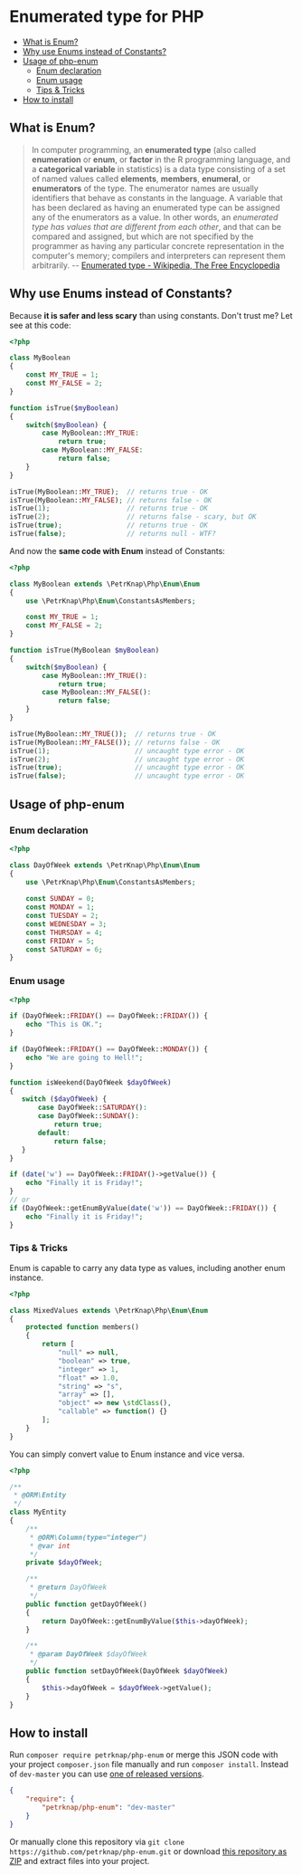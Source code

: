 # Enumerated type for PHP

* [What is Enum?](#what-is-enum)
* [Why use Enums instead of Constants?](#why-use-enums-instead-of-constants)
* [Usage of php-enum](#usage-of-php-enum)
    * [Enum declaration](#enum-declaration)
    * [Enum usage](#enum-usage)
    * [Tips & Tricks](#tips--tricks)
* [How to install](#how-to-install)


## What is Enum?

> In computer programming, an **enumerated type** (also called **enumeration** or **enum**, or **factor** in the R programming language, and a **categorical variable** in statistics) is a data type consisting of a set of named values called **elements**, **members**, **enumeral**, or **enumerators** of the type. The enumerator names are usually identifiers that behave as constants in the language. A variable that has been declared as having an enumerated type can be assigned any of the enumerators as a value. In other words, an *enumerated type has values that are different from each other*, and that can be compared and assigned, but which are not specified by the programmer as having any particular concrete representation in the computer's memory; compilers and interpreters can represent them arbitrarily.
-- [Enumerated type - Wikipedia, The Free Encyclopedia]


## Why use Enums instead of Constants?

Because **it is safer and less scary** than using constants. Don't trust me? Let see at this code:

```php
<?php

class MyBoolean
{
    const MY_TRUE = 1;
    const MY_FALSE = 2;
}

function isTrue($myBoolean)
{
    switch($myBoolean) {
        case MyBoolean::MY_TRUE:
            return true;
        case MyBoolean::MY_FALSE:
            return false;
    }
}

isTrue(MyBoolean::MY_TRUE);  // returns true - OK
isTrue(MyBoolean::MY_FALSE); // returns false - OK
isTrue(1);                   // returns true - OK
isTrue(2);                   // returns false - scary, but OK
isTrue(true);                // returns true - OK
isTrue(false);               // returns null - WTF?
```

And now the **same code with Enum** instead of Constants:

```php
<?php

class MyBoolean extends \PetrKnap\Php\Enum\Enum
{
    use \PetrKnap\Php\Enum\ConstantsAsMembers;

    const MY_TRUE = 1;
    const MY_FALSE = 2;
}

function isTrue(MyBoolean $myBoolean)
{
    switch($myBoolean) {
        case MyBoolean::MY_TRUE():
            return true;
        case MyBoolean::MY_FALSE():
            return false;
    }
}

isTrue(MyBoolean::MY_TRUE());  // returns true - OK
isTrue(MyBoolean::MY_FALSE()); // returns false - OK
isTrue(1);                     // uncaught type error - OK
isTrue(2);                     // uncaught type error - OK
isTrue(true);                  // uncaught type error - OK
isTrue(false);                 // uncaught type error - OK
```


## Usage of php-enum

### Enum declaration
```php
<?php

class DayOfWeek extends \PetrKnap\Php\Enum\Enum
{
    use \PetrKnap\Php\Enum\ConstantsAsMembers;
    
    const SUNDAY = 0;
    const MONDAY = 1;
    const TUESDAY = 2;
    const WEDNESDAY = 3;
    const THURSDAY = 4;
    const FRIDAY = 5;
    const SATURDAY = 6;
}
```

### Enum usage
```php
<?php

if (DayOfWeek::FRIDAY() == DayOfWeek::FRIDAY()) {
    echo "This is OK.";
}

if (DayOfWeek::FRIDAY() == DayOfWeek::MONDAY()) {
    echo "We are going to Hell!";
}

function isWeekend(DayOfWeek $dayOfWeek)
{
   switch ($dayOfWeek) {
       case DayOfWeek::SATURDAY():
       case DayOfWeek::SUNDAY():
           return true;
       default:
           return false;
   }
}

if (date('w') == DayOfWeek::FRIDAY()->getValue()) {
    echo "Finally it is Friday!";
}
// or
if (DayOfWeek::getEnumByValue(date('w')) == DayOfWeek::FRIDAY()) {
    echo "Finally it is Friday!";
}
```

### Tips & Tricks

Enum is capable to carry any data type as values, including another enum instance.

```php
<?php

class MixedValues extends \PetrKnap\Php\Enum\Enum
{
    protected function members()
    {
        return [
            "null" => null,
            "boolean" => true,
            "integer" => 1,
            "float" => 1.0,
            "string" => "s",
            "array" => [],
            "object" => new \stdClass(),
            "callable" => function() {}
        ];
    }
}
```

You can simply convert value to Enum instance and vice versa.

```php
<?php

/**
 * @ORM\Entity
 */
class MyEntity
{
    /**
     * @ORM\Column(type="integer")
     * @var int
     */
    private $dayOfWeek;

    /**
     * @return DayOfWeek
     */
    public function getDayOfWeek()
    {
        return DayOfWeek::getEnumByValue($this->dayOfWeek);
    }

    /**
     * @param DayOfWeek $dayOfWeek
     */
    public function setDayOfWeek(DayOfWeek $dayOfWeek)
    {
        $this->dayOfWeek = $dayOfWeek->getValue();
    }
}
```


## How to install

Run `composer require petrknap/php-enum` or merge this JSON code with your project `composer.json` file manually and run `composer install`. Instead of `dev-master` you can use [one of released versions].

```json
{
    "require": {
        "petrknap/php-enum": "dev-master"
    }
}
```

Or manually clone this repository via `git clone https://github.com/petrknap/php-enum.git` or download [this repository as ZIP] and extract files into your project.



[one of released versions]:https://github.com/petrknap/php-enum/releases
[this repository as ZIP]:https://github.com/petrknap/php-enum/archive/master.zip




[Enumerated type - Wikipedia, The Free Encyclopedia]:https://en.wikipedia.org/w/index.php?title=Enumerated_type&oldid=701057934
